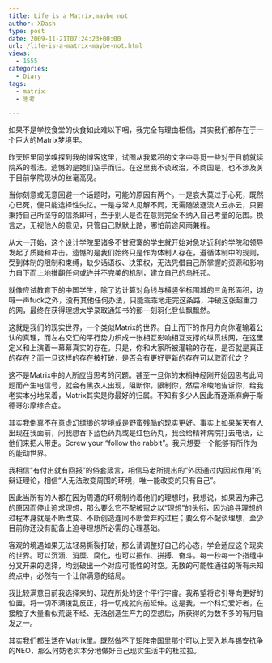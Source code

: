 ```yaml
---
title: Life is a Matrix,maybe not
author: XDash
type: post
date: 2009-11-21T07:24:23+00:00
url: /life-is-a-matrix-maybe-not.html
views:
  - 1555
categories:
  - Diary
tags:
  - matrix
  - 思考

---
```

如果不是学校食堂的伙食如此难以下咽，我完全有理由相信，其实我们都存在于一个巨大的Matrix梦境里。

昨天班里同学嗅探到我的博客这里，试图从我累积的文字中寻觅一些对于目前就读院系的看法。遗憾的是她们空手而归。在这里我不谈政治，不商国是，也不涉及关于目前学院现状的丝毫高见。

当你刻意或无意回避一个话题时，可能的原因有两个。一是哀大莫过于心死，既然心已死，便只能选择性失忆。一是与常人见解不同，无需随波逐流人云亦云，只要秉持自己所坚守的信条即可，至于别人是否在意则完全不纳入自己考量的范围。换言之，无视他人的意见，只管自己默默上路，哪怕前途风雨兼程。

从大一开始，这个设计学院里诸多不甘寂寞的学生就开始对急功近利的学院和领导发起了质疑和冲击。遗憾的是我们始终只是作为体制人存在，遵循体制中的规则，受到体制的限制和束缚，缺少话语权、决策权，无法凭借自己所掌握的资源和影响力自下而上地推翻任何或许并不完美的机制，建立自己的乌托邦。

<!--more-->就像应试教育下的中国学生，除了边计算对角线与横竖坐标围城的三角形面积，边喊一声fuck之外，没有其他任何办法，只能乖乖地走完这条路，冲破这张超重力的网，最终在获得理想大学录取通知书的那一刻羽化登仙飘飘然。

这就是我们的现实世界，一个类似Matrix的世界。自上而下的作用力向你灌输着公认的真理，而左右交汇的平行势力织成一张相互影响相互支撑的纵贯线网，在这里定义和上演着一幕幕真实的存在。只是，你和大家所被灌输的存在，是否就是真正的存在？而一旦这样的存在被打破，是否会有更好更新的存在可以取而代之？

这不是Matrix中的人所应当思考的问题。甚至一旦你的末梢神经刚开始因思考此问题而产生电信号，就会有黑衣人出现，阻断你，限制你，然后冷峻地告诉你，给我老实本分地呆着，Matrix其实是你最好的归属。不知有多少人因此而逐渐麻痹于斯德哥尔摩综合症。

其实我倒真不在意虚幻缥缈的梦境或是野蛮残酷的现实更好。事实上如果某天有人出现在我面前，问我想吞下蓝色药丸或是红色药丸，我会给精神病院打去电话，让他们来把人带走。Screw your &#8220;follow the rabbit&#8221;。我只想要一个能够有所作为的能动世界。

我相信“有付出就有回报”的俗套箴言，相信马老所提出的“外因通过内因起作用”的辩证理论，相信“人无法改变周围的环境，唯一能改变的只有自己”。

因此当所有的人都在因为周遭的环境制约着他们的理想时，我想说，如果因为非己的原因而停止追求理想，那么要么它不配被冠之以“理想”的头衔，因为追寻理想的过程本身就是不断改变、不断创造连同不断舍弃的过程；要么你不配谈理想，至少目前你还没有配备上追寻理想所必需的心理基础。

客观的境遇如果无法轻易撕裂打破，那么请调整好自己的心态，学会适应这个现实的世界。可以沉湎、消糜、腐化，也可以振作、拼搏、奋斗。每一秒每一个指缝中分叉开来的选择，均划破出一个对应可能性的时空。无数的可能性通往的所有未知终点中，必然有一个让你满意的结局。

我比较满意目前我选择来的、现在所处的这个平行宇宙。我希望将它引导向更好的位置。将一切不满拨乱反正，将一切成就向前延伸。这是我，一个科幻爱好者，在接触了大量看似荒诞不经、无法创造生产力的空想后，所获得的为数不多的有用启发之一。

其实我们都生活在Matrix里。既然做不了矩阵帝国里那个可以上天入地与锡安抗争的NEO，那么何妨老实本分地做好自己现实生活中的杜拉拉。